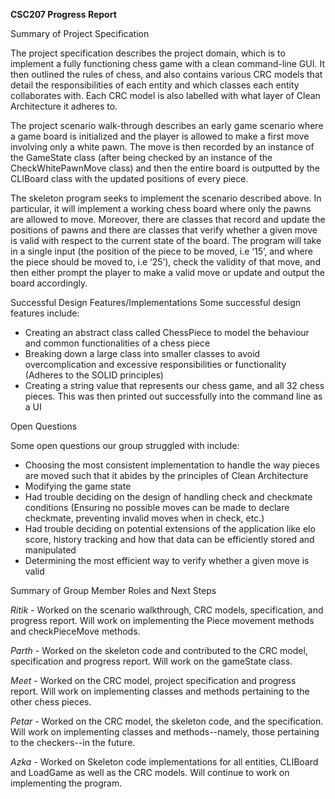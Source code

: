 ﻿**CSC207 Progress Report**

Summary of Project Specification

The project specification describes the project domain, which is to implement a fully functioning chess game with a clean command-line GUI. It then outlined the rules of chess, and also contains various CRC models that detail the responsibilities of each entity and which classes each entity collaborates with. Each CRC model is also labelled with what layer of Clean Architecture it adheres to.

The project scenario walk-through describes an early game scenario where a game board is initialized and the player is allowed to make a first move involving only a white pawn. The move is then recorded by an instance of the GameState class (after being checked by an instance of the CheckWhitePawnMove class) and then the entire board is outputted by the CLIBoard class with the updated positions of every piece.

The skeleton program seeks to implement the scenario described above. In particular, it will implement a working chess board where only the pawns are allowed to move. Moreover, there are classes that record and update the positions of pawns and there are classes that verify whether a given move is valid with respect to the current state of the board. The program will take in a single input (the position of the piece to be moved, i.e ‘15’, and where the piece should be moved to, i.e ‘25’), check the validity of that move, and then either prompt the player to make a valid move or update and output the board accordingly.

Successful Design Features/Implementations Some successful design features include:

- Creating an abstract class called ChessPiece to model the behaviour and common functionalities of a chess piece
- Breaking down a large class into smaller classes to avoid overcomplication and excessive responsibilities or functionality (Adheres to the SOLID principles)
- Creating a string value that represents our chess game, and all 32 chess pieces. This was then printed out successfully into the command line as a UI

Open Questions

Some open questions our group struggled with include:

- Choosing the most consistent implementation to handle the way pieces are moved such that it abides by the principles of Clean Architecture
- Modifying the game state
- Had trouble deciding on the design of handling check and checkmate conditions (Ensuring no possible moves can be made to declare checkmate, preventing invalid moves when in check, etc.)
- Had trouble deciding on potential extensions of the application like elo score, history tracking and how that data can be efficiently stored and manipulated
- Determining the most efficient way to verify whether a given move is valid

Summary of Group Member Roles and Next Steps

*Ritik* - Worked on the scenario walkthrough, CRC models, specification, and progress report. Will work on implementing the Piece movement methods and checkPieceMove methods.

*Parth* - Worked on the skeleton code and contributed to the CRC model, specification and progress report. Will work on the gameState class.

*Meet* - Worked on the CRC model, project specification and progress report. Will work on implementing classes and methods pertaining to the other chess pieces.

*Petar* - Worked on the CRC model, the skeleton code, and the specification. Will work on implementing classes and methods--namely, those pertaining to the checkers--in the future.

*Azka* - Worked on Skeleton code implementations for all entities, CLIBoard and LoadGame as well as the CRC models. Will continue to work on implementing the program.
